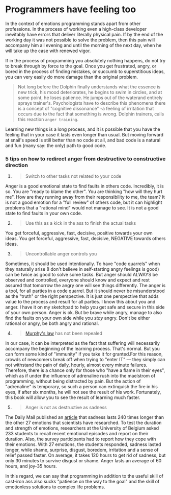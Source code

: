 # Programmers have feeling too

In the context of emotions programming stands apart from other professions. In the process of working even a high-class developer inevitably have errors that deliver literally physical pain. If by the end of the working day it was not possible to solve the problem, then this pain will accompany him all evening and until the morning of the next day, when he will take up the case with renewed vigor.
 
If in the process of programming you absolutely nothing happens, do not try to break through by force to the goal. Once you get frustrated, angry, or bored in the process of finding mistakes, or succumb to superstitious ideas, you can very easily do more damage than the original problem. 

>Not long before the Dolphin finally understands what the essence is new trick, his mood deteriorates, he begins to swim in circles,
>and at some point, he loses patience. He jumps out of the waterand entirely sprays trainer's. Psychologists have to describe this
>phenomena there is a concept of "cognitive dissonance" -a feeling of irritation that occurs due to the fact that something is wrong. 
>Dolphin trainers, calls this reaction `anger training`.

Learning new things is a long process, and it is possible that you have the feeling that in your case it lasts even longer than usual. But moving forward at snail's speed is still better than no code at all, and bad code is a natural and fun (many say: the only) path to good code.

### 5 tips on how to redirect anger from destructive to constructive direction

1. >Switch to other tasks not related to your code
 
 Anger is a good emotional state to find faults in others code. Incredibly, it is so. You are "ready to blame the other". You are thinking "how will they hurt me". How are they running away from their responsibility to me, the team? It is not a good emotion for a "full review" of others code, but it can  highlight problems that a "rational mind" would not manage to see. It is not a good state to find faults in your own code.
 
 2. > Use this as a kick in the ass to finish the actual tasks
 
 You get forceful, aggressive, fast, decisive, positive towards your own ideas. You get forceful, aggressive, fast, decisive, NEGATIVE towards others ideas.
 
 3. > Uncontrollable anger controls you
 
 Sometimes, it should be used intentionally. To have "code quarrels" when they naturally arise (I don't believe in self-starting angry feelings is good) can be twice as good to solve some tasks. But anger should ALWAYS be observed and controlled, everyone should know and expect and rest assured that tomorrow the angry one will see things differently. The anger is a tool, for all parties in a code quarrel. But it should never be misunderstood as the "truth" or the right perspective. It is just one perspective that adds value to the process and result for all parties. 
I know this about you and anger. I have it on my sketchpad to help you get safe and secure in this side of your own person.
Anger is ok. But be brave while angry, manage to also find the faults on your own side while you *stay* angry. Don't be either rational or angry, be both angry and rational.

4. > [Murphy's law](https://en.wikipedia.org/wiki/Murphy%27s_law) has not been repealed

In our case, it can be interpreted as the fact that suffering will necessarily accompany the beginning of the learning process. That's normal. But you can form some kind of "immunity" if you take it for granted.For this reason, crowds of newcomers break off when trying to "enter IT" — they simply can not withstand the pain of daily, hourly, almost every minute failures. Therefore, there is a chance only for those who "have a flame in their eyes", which as if under the influence of adrenaline rush into the maelstrom of programming, without being distracted by pain. But the action of "adrenaline" is temporary, so such a person can extinguish the fire in his eyes, if after six months, he will not see the result of his work. Fortunately, this book will allow you to see the result of learning much faster.

5. > Anger is not as destructive as sadness

The Daily Mail published an [article](https://www.dailymail.co.uk/sciencetech/article-2815719/Feeling-sad-FIVE-DAYS-shift-mood-Sadness-lasts-240-times-longer-emotions-study-claims.html) that sadness lasts 240 times longer than the other 27 emotions that scientists have researched.
To test the duration and strength of emotions, researchers at the University of Belgium asked 233 students to recall recent emotional episodes and report on their duration. Also, the survey participants had to report how they cope with their emotions. With 27 emotions, the students responded, sadness lasted longer, while shame, surprise, disgust, boredom, irritation and a sense of relief passed faster.
On average, it takes 120 hours to get rid of sadness, but only 30 minutes to survive disgust or shame. Anger lasts an average of 60 hours, and joy-35 hours.

In this regard, we can say that programming in addition to the useful skill of cast-iron ass also sucks "patience on the way to the goal" and the skill of emotionless solutions to complex life problems.
